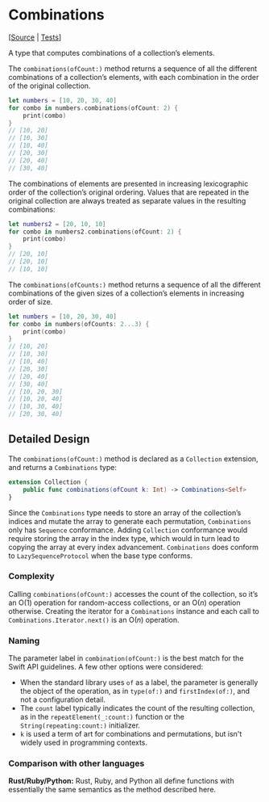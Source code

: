 # Combinations

[[Source](https://github.com/apple/swift-algorithms/blob/main/Sources/Algorithms/Combinations.swift) | 
 [Tests](https://github.com/apple/swift-algorithms/blob/main/Tests/SwiftAlgorithmsTests/CombinationsTests.swift)]

A type that computes combinations of a collection’s elements.

The `combinations(ofCount:)` method returns a sequence of all the different
combinations of a collection’s elements, with each combination in the order of
the original collection.

```swift
let numbers = [10, 20, 30, 40]
for combo in numbers.combinations(ofCount: 2) {
    print(combo)
}
// [10, 20]
// [10, 30]
// [10, 40]
// [20, 30]
// [20, 40]
// [30, 40]
```

The combinations of elements are presented in increasing lexicographic order of
the collection’s original ordering. Values that are repeated in the original
collection are always treated as separate values in the resulting combinations:

```swift
let numbers2 = [20, 10, 10]
for combo in numbers2.combinations(ofCount: 2) {
    print(combo)
}
// [20, 10]
// [20, 10]
// [10, 10]
```

The `combinations(ofCounts:)` method returns a sequence of all the different
combinations of the given sizes of a collection’s elements in increasing order
of size.

```swift
let numbers = [10, 20, 30, 40]
for combo in numbers(ofCounts: 2...3) {
    print(combo)
}
// [10, 20]
// [10, 30]
// [10, 40]
// [20, 30]
// [20, 40]
// [30, 40]
// [10, 20, 30]
// [10, 20, 40]
// [10, 30, 40]
// [20, 30, 40]
```

## Detailed Design

The `combinations(ofCount:)` method is declared as a  `Collection` extension,
and returns a `Combinations` type:

```swift
extension Collection {
    public func combinations(ofCount k: Int) -> Combinations<Self>
}
```

Since the `Combinations` type needs to store an array of the collection’s
indices and mutate the array to generate each permutation, `Combinations` only
has `Sequence` conformance. Adding `Collection` conformance would require
storing the array in the index type, which would in turn lead to copying the
array at every index advancement. `Combinations` does conform to
`LazySequenceProtocol` when the base type conforms.

### Complexity

Calling `combinations(ofCount:)` accesses the count of the collection, so it’s
an O(1) operation for random-access collections, or an O(_n_) operation
otherwise. Creating the iterator for a `Combinations` instance and each call to
`Combinations.Iterator.next()` is an O(_n_) operation.

### Naming

The parameter label in `combination(ofCount:)` is the best match for the
Swift API guidelines. A few other options were considered:

- When the standard library uses `of` as a label, the parameter is generally 
  the object of the operation, as in `type(of:)` and `firstIndex(of:)`, and
  not a configuration detail.
- The `count` label typically indicates the count of the resulting collection,
  as in the `repeatElement(_:count:)` function or the `String(repeating:count:)`
  initializer.
- `k` is used a term of art for combinations and permutations, but isn't 
  widely used in programming contexts.

### Comparison with other languages

**Rust/Ruby/Python:** Rust, Ruby, and Python all define functions with
essentially the same semantics as the method described here.
